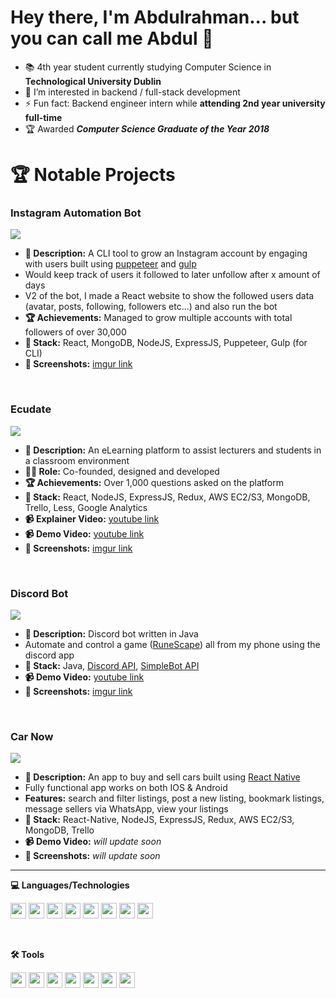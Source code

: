 # Hey there, I'm Abdulrahman... but you can call me Abdul 👋
- 📚 4th year student currently studying Computer Science in **Technological University Dublin**
- 🤗 I’m interested in backend / full-stack development
- ⚡ Fun fact: Backend engineer intern while **attending 2nd year university full-time**
- 🏆 Awarded  ***Computer Science Graduate of the Year 2018***

# 🏆 Notable Projects
### Instagram Automation Bot
![](https://user-images.githubusercontent.com/39646629/153780578-5d6b6160-5959-4d3b-96c6-13823cc05dd9.gif)
- **📝 Description:** A CLI tool to grow an Instagram account by engaging with users built using [puppeteer](https://www.npmjs.com/package/puppeteer) and [gulp](https://www.npmjs.com/package/gulp)
- Would keep track of users it followed to later unfollow after x amount of days
- V2 of the bot, I made a React website to show the followed users data (avatar, posts, following, followers etc...) and also run the bot
- **🏆 Achievements:** Managed to grow multiple accounts with total followers of over 30,000
- **🧱 Stack:** React, MongoDB, NodeJS, ExpressJS, Puppeteer, Gulp (for CLI)
- **📸 Screenshots:** [imgur link](https://imgur.com/a/4EpmS3C)
<br>

### Ecudate
![](https://user-images.githubusercontent.com/39646629/153781042-3a20329f-87d3-40da-a01d-f0f3a7f8d2a2.gif)
- **📝 Description:** An eLearning platform to assist lecturers and students in a classroom environment
- **👨‍💼 Role:** Co-founded, designed and developed
- **🏆 Achievements:** Over 1,000 questions asked on the platform
- **🧱 Stack:** React, NodeJS, ExpressJS, Redux, AWS EC2/S3, MongoDB, Trello, Less, Google Analytics
- **📹 Explainer Video:** [youtube link](https://www.youtube.com/watch?v=_EZtRBD2YQI)
- **📹 Demo Video:** [youtube link](https://www.youtube.com/watch?v=fyu02UEmln0&feature=youtu.be)
- **📸 Screenshots:** [imgur link](https://imgur.com/a/cYOsnOn)
<br>

### Discord Bot
![](https://user-images.githubusercontent.com/39646629/153781218-df95339a-f9f5-4535-9ac8-1a5663f02583.gif)
- **📝 Description:** Discord bot written in Java
- Automate and control a game ([RuneScape](https://oldschool.runescape.com/)) all from my phone using the discord app
- **🧱 Stack:** Java, [Discord API](https://discord.com/developers/docs/reference), [SimpleBot API](https://simplebot.org/docs/)
- **📹 Demo Video:** [youtube link](https://youtu.be/woojPInzuRA)
- **📸 Screenshots:** [imgur link](https://imgur.com/a/OZTmypN)
<br>

### Car Now
![](https://user-images.githubusercontent.com/39646629/153852089-a66f6ff2-5abd-434c-8b6d-7430874f5255.gif)
- **📝 Description:** An app to buy and sell cars built using [React Native](https://reactnative.dev/)
- Fully functional app works on both IOS & Android
- **Features:** search and filter listings, post a new listing, bookmark listings, message sellers via WhatsApp, view your listings
- **🧱 Stack:** React-Native, NodeJS, ExpressJS, Redux, AWS EC2/S3, MongoDB, Trello
- **📹 Demo Video:** *will update soon*
- **📸 Screenshots:** *will update soon*
<hr />

**💻 Languages/Technologies**
<p float="left">
  <img src="https://cdn.jsdelivr.net/gh/devicons/devicon/icons/javascript/javascript-original.svg" width="25" height="25"/>
  <img src="https://cdn.jsdelivr.net/gh/devicons/devicon/icons/react/react-original.svg" width="25" height="25"/>
  <img src="https://cdn.jsdelivr.net/gh/devicons/devicon/icons/nodejs/nodejs-original.svg" width="25" height="25"/>
  <img src="https://cdn.jsdelivr.net/gh/devicons/devicon/icons/redux/redux-original.svg" width="25" height="25" />
  <img src="https://cdn.jsdelivr.net/gh/devicons/devicon/icons/mongodb/mongodb-plain.svg" width="25" height="25"/>
  <img src="https://cdn.jsdelivr.net/gh/devicons/devicon/icons/java/java-original.svg" width="25" height="25"/> 
  <img src="https://cdn.jsdelivr.net/gh/devicons/devicon/icons/ruby/ruby-original.svg" width="25" height="25"/>
  <img src="https://cdn.jsdelivr.net/gh/devicons/devicon/icons/rails/rails-plain.svg" width="25" height="25" />
</p><br>

**🛠️ Tools**
<p float="left">
  <img src="https://cdn.jsdelivr.net/gh/devicons/devicon/icons/git/git-plain.svg" width="25" height="25"//>
  <img src="https://cdn.jsdelivr.net/gh/devicons/devicon/icons/github/github-original.svg" width="25" height="25"/>
  <img src="https://cdn.jsdelivr.net/gh/devicons/devicon/icons/jira/jira-original.svg" width="25" height="25" />
  <img src="https://cdn.jsdelivr.net/gh/devicons/devicon/icons/trello/trello-plain.svg" width="25" height="25" />
  <img src="https://cdn.jsdelivr.net/gh/devicons/devicon/icons/jenkins/jenkins-original.svg" width="25" height="25" />
  <img src="https://cdn.jsdelivr.net/gh/devicons/devicon/icons/heroku/heroku-plain.svg" width="25" height="25" />
  <img src="https://cdn.jsdelivr.net/gh/devicons/devicon/icons/amazonwebservices/amazonwebservices-original.svg" width="25" height="25" />
</p><br>

<!-- [![Explainer Video](https://user-images.githubusercontent.com/39646629/153779065-f6070f2d-695b-41f3-8b4c-0553ebe4fa2d.png)](https://www.youtube.com/watch?v=_EZtRBD2YQI) -->

<!-- <img width="1789" alt="image" src="https://user-images.githubusercontent.com/39646629/153779065-f6070f2d-695b-41f3-8b4c-0553ebe4fa2d.png"> -->
